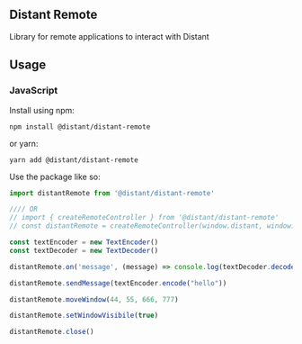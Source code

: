 ## Distant Remote

Library for remote applications to interact with Distant

## Usage

### JavaScript

Install using npm:

```
npm install @distant/distant-remote
```

or yarn:

```
yarn add @distant/distant-remote
```

Use the package like so:

```javascript
import distantRemote from '@distant/distant-remote'

//// OR
// import { createRemoteController } from '@distant/distant-remote'
// const distantRemote = createRemoteController(window.distant, window.cefQuery)

const textEncoder = new TextEncoder()
const textDecoder = new TextDecoder()

distantRemote.on('message', (message) => console.log(textDecoder.decode(message)))

distantRemote.sendMessage(textEncoder.encode("hello"))

distantRemote.moveWindow(44, 55, 666, 777)

distantRemote.setWindowVisibile(true)

distantRemote.close()
```
